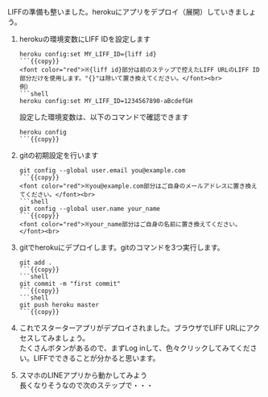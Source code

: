 LIFFの準備も整いました。herokuにアプリをデプロイ（展開）していきましょう。

1. herokuの環境変数にLIFF IDを設定します
    ```shell
    heroku config:set MY_LIFF_ID={liff id}
    ```{{copy}}
    <font color="red">※{liff id}部分は前のステップで控えたLIFF URLのLIFF ID部分だけを使用します。"{}"は除いて置き換えてください。</font><br>
    例）
    ```shell
    heroku config:set MY_LIFF_ID=1234567890-aBcdefGH
    ```
    設定した環境変数は、以下のコマンドで確認できます
    ```shell
    heroku config
    ```{{copy}}

2. gitの初期設定を行います
    ```shell
    git config --global user.email you@example.com
    ```{{copy}}
    <font color="red">※you@example.com部分はご自身のメールアドレスに置き換えてください。</font><br>
    ```shell
    git config --global user.name your_name
    ```{{copy}}
    <font color="red">※your_name部分はご自身の名前に置き換えてください。</font><br>

3. gitでherokuにデプロイします。gitのコマンドを3つ実行します。
    ```shell
    git add .
    ```{{copy}}
    ```shell
    git commit -m "first commit"
    ```{{copy}}
    ```shell
    git push heroku master
    ```{{copy}}

4. これでスターターアプリがデプロイされました。ブラウザでLIFF URLにアクセスしてみましょう。<br>
    たくさんボタンがあるので、まずLog inして、色々クリックしてみてください。LIFFでできることが分かると思います。

5. スマホのLINEアプリから動かしてみよう<br>
    長くなりそうなので次のステップで・・・
